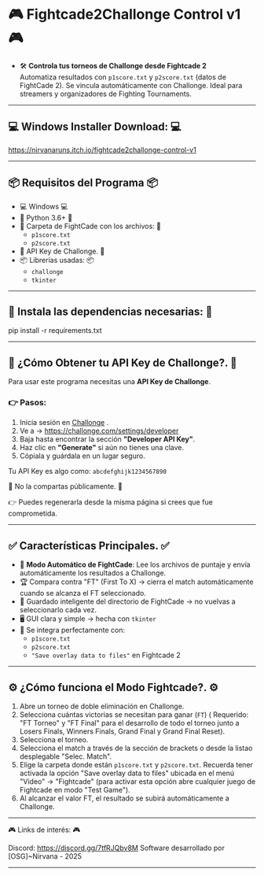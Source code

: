 
# 🎮 Fightcade2Challonge Control v1 🎮

- 🛠️ **Controla tus torneos de Challonge desde Fightcade 2**  
 Automatiza resultados con `p1score.txt` y `p2score.txt` (datos de FightCade 2).
 Se vincula automáticamente con Challonge.
 Ideal para streamers y organizadores de Fighting Tournaments.

---
## 💻 Windows Installer Download: 💻
https://nirvanaruns.itch.io/fightcade2challonge-control-v1

---
## 📦 Requisitos del Programa 📦

- 💻 Windows 💻
- 🐍 Python 3.6+ 🐍
- 📁 Carpeta de FightCade con los archivos: 📁
  - `p1score.txt`
  - `p2score.txt`
- 🔑 API Key de Challonge. 🔑
- 📦 Librerías usadas: 📦
  - `challonge`
  - `tkinter`

---
## 🐍 Instala las dependencias necesarias: 🐍
pip install -r requirements.txt

---
## 🔑 ¿Cómo Obtener tu API Key de Challonge?. 🔑

Para usar este programa necesitas una **API Key de Challonge**.

### 👉 Pasos: 
1. Inicia sesión en [Challonge](https://challonge.com) .
2. Ve a → https://challonge.com/settings/developer
3. Baja hasta encontrar la sección **"Developer API Key"**.
4. Haz clic en **"Generate"** si aún no tienes una clave.
5. Cópiala y guárdala en un lugar seguro.

Tu API Key es algo como: `abcdefghijk1234567890`

🔐 No la compartas públicamente. 🔐

👉 Puedes regenerarla desde la misma página si crees que fue comprometida.

---

## ✅ Características Principales. ✅

- 🔁 **Modo Automático de FightCade**: Lee los archivos de puntaje y envía automáticamente los resultados a Challonge.
- 🏆 Compara contra "FT" (First To X) → cierra el match automáticamente cuando se alcanza el FT seleccionado.
- 📄 Guardado inteligente del directorio de FightCade → no vuelvas a seleccionarlo cada vez.
- 🖥️ GUI clara y simple → hecha con `tkinter`
- 📂 Se integra perfectamente con:
  - `p1score.txt`
  - `p2score.txt`
  - `"Save overlay data to files"` en Fightcade 2

---

## ⚙️ ¿Cómo funciona el Modo Fightcade?. ⚙️

1. Abre un torneo de doble eliminación en Challonge.
2. Selecciona cuántas victorias se necesitan para ganar (`FT`) ( Requerido: "FT Torneo" y "FT Final" para el desarrollo de todo el torneo junto a Losers Finals, Winners Finals, Grand Final y Grand Final Reset).
3. Selecciona el torneo.
4. Selecciona el match a través de la sección de brackets o desde la listao desplegable "Selec. Match".
5. Elige la carpeta donde están `p1score.txt` y `p2score.txt`. Recuerda tener activada la opción "Save overlay data to files" ubicada en el menú "Video" -> "Fightcade" (para activar esta opción abre cualquier juego de Fightcade en modo "Test Game").
6. Al alcanzar el valor FT, el resultado se subirá automáticamente a Challonge.

---

🎮 Links de interés: 🎮

Discord: https://discord.gg/7tfRJQbv8M
Software desarrollado por [OSG]~Nirvana - 2025

---
